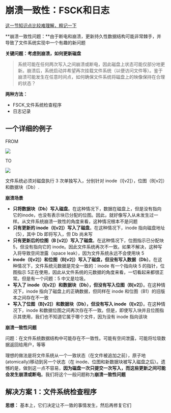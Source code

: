 # 崩溃一致性：FSCK和日志

<u>这一节知识点比较难理解，粗记一下</u>

**崩溃一致性问题：**由于断电和崩溃，更新持久性数据结构可能非常棘手，并导致了文件系统实现中一个有趣的新问题

**关键问题：考虑到崩溃，如何更新磁盘**

> 系统可能在任何两次写入之间崩溃或断电，因此磁盘上状态可能仅部分地更新。崩溃后，系统启动并希望再次挂载文件系统（以便访问文件等）。鉴于崩溃可能发生在任意时间点，如何确保文件系统将磁盘上的映像保持在合理的状态？



**两种方法：**

- FSCK,文件系统检查程序
- 日志记录





## 一个详细的例子

FROM

![](https://picture-house.oss-cn-beijing.aliyuncs.com/notes/2022-04-18_19-47-52.png)

TO

![](https://picture-house.oss-cn-beijing.aliyuncs.com/notes/2022-04-18_19-48-33.png)

文件系统必须对磁盘执行 3 次单独写入，分别针对 inode（I[v2]），位图（B[v2]）和数据块（Db）.

**崩溃场景**

- **只将数据块（Db）写入磁盘**。在这种情况下，数据在磁盘上，但是没有指向它的inode，也没有表示块已分配的位图。因此，就好像写入从未发生过一样。从文件系统崩溃一致性的角度来看，这种情况根本不是问题
- **只有更新的 inode（I[v2]）写入了磁盘**。在这种情况下，inode 指向磁盘地址（5），其中 Db 即将写入，但 Db 尚未写
- **只有更新后的位图（B [v2]）写入了磁盘**。在这种情况下，位图指示已分配块 5，但没有指向它的 inode。因此文件系统再次不一致。如果不解决，这种写入将导致空间泄露（space leak），因为文件系统永远不会使用块 5
- **inode（I[v2]）和位图（B[v2]）写入了磁盘，但没有写入数据（Db）**。在这种情况下，文件系统元数据是完全一致的：inode 有一个指向块 5 的指针，位图指示 5正在使用，因此从文件系统的元数据的角度来看，一切看起来都很正常。但是有一个问题：5 中又是垃圾。
- **写入了 inode（I[v2]）和数据块（Db），但没有写入位图（B[v2]）**。在这种情况下，inode 指向了磁盘上的正确数据，但同样在 inode 和位图（B1）的旧版本之间存在不一致
- **写入了位图（B[v2]）和数据块（Db），但没有写入 inode（I[v2]）**。在这种情况下，inode 和数据位图之间再次存在不一致。但是，即使写入块并且位图指示其使用，我们也不知道它属于哪个文件，因为没有 inode 指向该块

**崩溃一致性问题**

问题：在文件系统数据结构中可能存在不一致性。可能有空间泄露，可能将垃圾数据返回给用户，等等

理想的做法是将文件系统从一个一致状态（在文件被追加之前），原子地(atomically)移动到另一个状态（在 inode、位图和新数据块被写入磁盘之后）。遗憾的是，做到这一点不容易，**因为磁盘一次只提交一次写入，而这些更新之间可能会发生崩溃或断电**。我们将这个一般问题称为**崩溃一致性问题**



## 解决方案 1：文件系统检查程序 

**思想：** 基本上，它们决定让不一致的事情发生，然后再修复它们